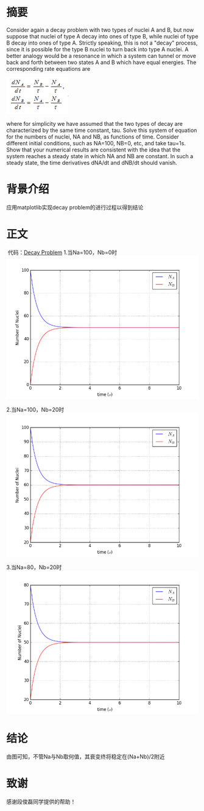 # 摘要
  Consider again a decay problem with two types of nuclei A and B, but now suppose that nuclei of type A decay into ones of type B, while nuclei of type B decay into ones of type A. Strictly speaking, this is not a "decay" process, since it is possible for the type B nuclei to turn back into type A nuclei. A better analogy would be a resonance in which a system can tunnel or move back and forth between two states A and B which have equal energies. The corresponding rate equations are
  
  ![1](https://github.com/chry0329/compuational_physics_N2014301020159/blob/master/problem.png)
  
  where for simplicity we have assumed that the two types of decay are characterized by the same time constant, tau. Solve this system of equation for the numbers of nuclei, NA and NB, as functions of time. Consider different initial conditions, such as NA=100, NB=0, etc, and take tau=1s. Show that your numerical results are consistent with the idea that the system reaches a steady state in which NA and NB are constant. In such a steady state, the time derivatives dNA/dt and dNB/dt should vanish.
# 背景介绍
  应用matplotlib实现decay problem的进行过程以得到结论
# 正文
  代码：[Decay Problem](https://github.com/chry0329/compuational_physics_N2014301020159/blob/master/Decay%20Problem.py)
  1.当Na=100，Nb=0时
    ![](https://github.com/chry0329/compuational_physics_N2014301020159/blob/master/result%200-100.png)
    
  2.当Na=100，Nb=20时
    ![](https://github.com/chry0329/compuational_physics_N2014301020159/blob/master/result%2020-100.png)
    
  3.当Na=80，Nb=20时
    ![](https://github.com/chry0329/compuational_physics_N2014301020159/blob/master/result%2020-80.png)
# 结论
  由图可知，不管Na与Nb取何值，其衰变终将稳定在(Na+Nb)/2附近
# 致谢
  感谢段俊磊同学提供的帮助！
